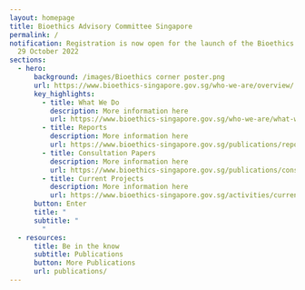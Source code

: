 ```yaml
---
layout: homepage
title: Bioethics Advisory Committee Singapore
permalink: /
notification: Registration is now open for the launch of the Bioethics Corner on
  29 October 2022
sections:
  - hero:
      background: /images/Bioethics corner poster.png
      url: https://www.bioethics-singapore.gov.sg/who-we-are/overview/
      key_highlights:
        - title: What We Do
          description: More information here
          url: https://www.bioethics-singapore.gov.sg/who-we-are/what-we-do/
        - title: Reports
          description: More information here
          url: https://www.bioethics-singapore.gov.sg/publications/reports/
        - title: Consultation Papers
          description: More information here
          url: https://www.bioethics-singapore.gov.sg/publications/consultation-papers/
        - title: Current Projects
          description: More information here
          url: https://www.bioethics-singapore.gov.sg/activities/current-projects/
      button: Enter
      title: "                                                            "
      subtitle: "                                                                           \
        "
  - resources:
      title: Be in the know
      subtitle: Publications
      button: More Publications
      url: publications/
---
```

